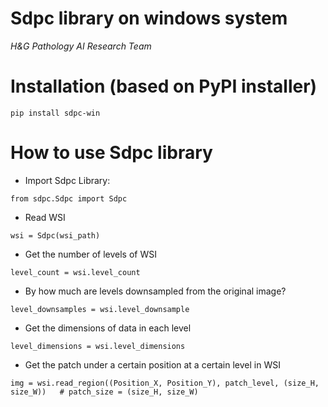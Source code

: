 # Sdpc library on windows system


*H&G Pathology AI Research Team*

# Installation (based on PyPI installer)

`pip install sdpc-win`

# How to use Sdpc library

- Import Sdpc Library:

```
from sdpc.Sdpc import Sdpc
```

- Read WSI 

```
wsi = Sdpc(wsi_path)
```

- Get the number of levels of WSI

```
level_count = wsi.level_count
```

- By how much are levels downsampled from the original image?

```
level_downsamples = wsi.level_downsample
```

- Get the dimensions of data in each level

```
level_dimensions = wsi.level_dimensions
```

- Get the patch under a certain position at a certain level in WSI

```
img = wsi.read_region((Position_X, Position_Y), patch_level, (size_H, size_W))   # patch_size = (size_H, size_W)
```
